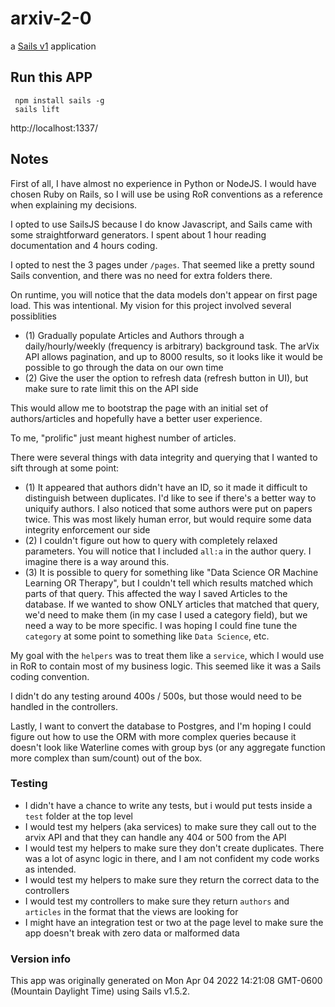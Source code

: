 # arxiv-2-0

a [Sails v1](https://sailsjs.com) application

## Run this APP

```
 npm install sails -g
 sails lift

```

http://localhost:1337/

## Notes

First of all, I have almost no experience in Python or NodeJS. I would have chosen Ruby on Rails, so I will use be using RoR conventions as a reference when explaining my decisions.

I opted to use SailsJS because I do know Javascript, and Sails came with some straightforward generators. I spent about 1 hour reading documentation and 4 hours coding.

I opted to nest the 3 pages under `/pages`. That seemed like a pretty sound Sails convention, and there was no need for extra folders there.

On runtime, you will notice that the data models don't appear on first page load. This was intentional. My vision for this project involved several possiblities

- (1) Gradually populate Articles and Authors through a daily/hourly/weekly (frequency is arbitrary) background task. The arVix API allows pagination, and up to 8000 results, so it looks like it would be possible to go through the data on our own time
- (2) Give the user the option to refresh data (refresh button in UI), but make sure to rate limit this on the API side

This would allow me to bootstrap the page with an initial set of authors/articles and hopefully have a better user experience.

To me, "prolific" just meant highest number of articles.

There were several things with data integrity and querying that I wanted to sift through at some point:

- (1) It appeared that authors didn't have an ID, so it made it difficult to distinguish between duplicates. I'd like to see if there's a better way to uniquify authors. I also noticed that some authors were put on papers twice. This was most likely human error, but would require some data integrity enforcement our side
- (2) I couldn't figure out how to query with completely relaxed parameters. You will notice that I included `all:a` in the author query. I imagine there is a way around this.
- (3) It is possible to query for something like "Data Science OR Machine Learning OR Therapy", but I couldn't tell which results matched which parts of that query. This affected the way I saved Articles to the database. If we wanted to show ONLY articles that matched that query, we'd need to make them (in my case I used a category field), but we need a way to be more specific. I was hoping I could fine tune the `category` at some point to something like `Data Science`, etc.

My goal with the `helpers` was to treat them like a `service`, which I would use in RoR to contain most of my business logic. This seemed like it was a Sails coding convention.

I didn't do any testing around 400s / 500s, but those would need to be handled in the controllers.

Lastly, I want to convert the database to Postgres, and I'm hoping I could figure out how to use the ORM with more complex queries because it doesn't look like Waterline comes with group bys (or any aggregate function more complex than sum/count) out of the box.

### Testing

- I didn't have a chance to write any tests, but i would put tests inside a `test` folder at the top level
- I would test my helpers (aka services) to make sure they call out to the arvix API and that they can handle any 404 or 500 from the API
- I would test my helpers to make sure they don't create duplicates. There was a lot of async logic in there, and I am not confident my code works as intended.
- I would test my helpers to make sure they return the correct data to the controllers
- I would test my controllers to make sure they return `authors` and `articles` in the format that the views are looking for
- I might have an integration test or two at the page level to make sure the app doesn't break with zero data or malformed data

### Version info

This app was originally generated on Mon Apr 04 2022 14:21:08 GMT-0600 (Mountain Daylight Time) using Sails v1.5.2.
